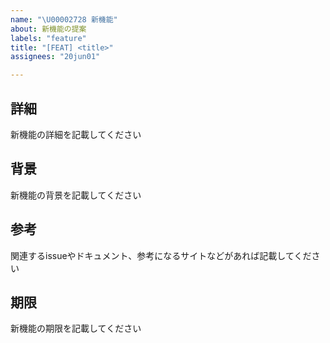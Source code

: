 ```yaml
---
name: "\U00002728 新機能"
about: 新機能の提案
labels: "feature"
title: "[FEAT] <title>"
assignees: "20jun01"

---
```


## 詳細
新機能の詳細を記載してください
<!-- 例: 現状はこうなっているところをこれを利用することによりこうする -->

## 背景
新機能の背景を記載してください
<!-- 例: 既存の機能では、〇〇ができないため、新機能を追加する -->

## 参考
関連するissueやドキュメント、参考になるサイトなどがあれば記載してください
<!-- 例: #1 -->

## 期限
新機能の期限を記載してください
<!-- 例: 2021/01/01 -->
